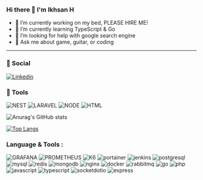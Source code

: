 ### Hi there 👋 I'm Ikhsan H

- 🔭 I’m currently working on my bed, PLEASE HIRE ME! 
- 🌱 I’m currently learning TypeScript & Go
- 🤔 I’m looking for help with google search engine
- 💬 Ask me about game, guitar, or coding

<hr>

### 👨 Social

<!-- [![Instagram](https://img.shields.io/badge/Instagram-E4405F?style=for-the-badge&logo=instagram&logoColor=white)](https://www.instagram.com/ikhsanheriyawan/?hl=en) -->
[![Linkedin](https://img.shields.io/badge/LinkedIn-0077B5?style=for-the-badge&logo=linkedin&logoColor=white)](https://www.linkedin.com/in/ikhsan-heriyawan-30b563200)

### 🚀 Tools

![NEST](https://img.shields.io/badge/NEST-white?style=for-the-badge&logo=nestjs&logoColor=E0234E)
![LARAVEL](https://img.shields.io/badge/LARAVEL-FF2D20?style=for-the-badge&logo=laravel&logoColor=white)
![NODE](https://img.shields.io/badge/nodejs-339933?style=for-the-badge&logo=nodedotjs&logoColor=white)
![HTML](https://img.shields.io/badge/HTML-E44D38?style=for-the-badge&logo=html5&logoColor=white)
<!---
![GO](https://img.shields.io/badge/GOlang-0077B5?style=for-the-badge&logo=go&logoColor=black)
![TYPESCRIPT](https://img.shields.io/badge/typescript-0077B5?style=for-the-badge&logo=typescript&logoColor=white)
-->

![Anurag's GitHub stats](https://github-readme-stats.vercel.app/api?username=ikhsanheriyawan2404&show_icons=true)

[![Top Langs](https://github-readme-stats.vercel.app/api/top-langs/?username=ikhsanheriyawan2404&layout=compact)](https://github.com/anuraghazra/github-readme-stats)

### Language & Tools :
<p>

  ![GRAFANA](https://img.shields.io/badge/-F46800?style=for-the-badge&logo=grafana&logoColor=white)
  ![PROMETHEUS](https://img.shields.io/badge/-E6522C?style=for-the-badge&logo=prometheus&logoColor=white)
  ![K6](https://img.shields.io/badge/-7D64FF?style=for-the-badge&logo=k6&logoColor=white)
  ![portainer](https://img.shields.io/badge/-13BEF9?style=for-the-badge&logo=portainer&logoColor=black)
  ![jenkins](https://img.shields.io/badge/-D24939?style=for-the-badge&logo=jenkins&logoColor=black)
  ![postgresql](https://img.shields.io/badge/-4169E1?style=for-the-badge&logo=postgresql&logoColor=black)
  ![mysql](https://img.shields.io/badge/-4479A1?style=for-the-badge&logo=mysql&logoColor=black)
  ![redis](https://img.shields.io/badge/-DC382D?style=for-the-badge&logo=redis&logoColor=black)
  ![mongodb](https://img.shields.io/badge/-47A248?style=for-the-badge&logo=mongodb&logoColor=white)
  ![nginx](https://img.shields.io/badge/-009639?style=for-the-badge&logo=nginx&logoColor=white)
  ![docker](https://img.shields.io/badge/-2496ED?style=for-the-badge&logo=docker&logoColor=white)
  ![rabbitmq](https://img.shields.io/badge/-FF6600?style=for-the-badge&logo=rabbitmq&logoColor=white)
  ![go](https://img.shields.io/badge/-00ADD8?style=for-the-badge&logo=go&logoColor=white)
  ![php](https://img.shields.io/badge/-777BB4?style=for-the-badge&logo=php&logoColor=white)
  ![javascript](https://img.shields.io/badge/-F7DF1E?style=for-the-badge&logo=javascript&logoColor=black)
  ![typescript](https://img.shields.io/badge/-3178C6?style=for-the-badge&logo=typescript&logoColor=black)
  ![socketdotio](https://img.shields.io/badge/-010101?style=for-the-badge&logo=socketdotio&logoColor=white)
  ![express](https://img.shields.io/badge/-000000?style=for-the-badge&logo=express&logoColor=white)
  
</p>





